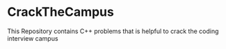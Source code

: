 # CrackTheCampus
This Repository contains C++ problems that is helpful to crack the coding interview campus
